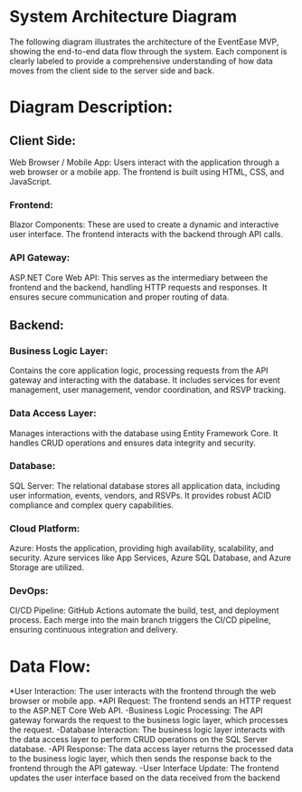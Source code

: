 # System Architecture Diagram
The following diagram illustrates the architecture of the EventEase MVP, showing the end-to-end data flow through the system. Each component is clearly labeled to provide a comprehensive understanding of how data
moves from the client side to the server side and back.

# Diagram Description:

## Client Side:
Web Browser / Mobile App: Users interact with the application through a web browser or a mobile app. The frontend is built using HTML, CSS, and JavaScript.
### Frontend:
Blazor Components: These are used to create a dynamic and interactive user interface. The frontend interacts with the backend through API calls.
### API Gateway:
ASP.NET Core Web API: This serves as the intermediary between the frontend and the backend, handling HTTP requests and responses. It ensures secure communication and proper routing of data.
## Backend:
### Business Logic Layer:
Contains the core application logic, processing requests from the API gateway and interacting with the database. It includes services for event management, user management, vendor coordination, and RSVP tracking.
### Data Access Layer:
Manages interactions with the database using Entity Framework Core. It handles CRUD operations and ensures data integrity and security.
### Database:
SQL Server: The relational database stores all application data, including user information, events, vendors, and RSVPs. It provides robust ACID compliance and complex query capabilities.
### Cloud Platform:
Azure: Hosts the application, providing high availability, scalability, and security. Azure services like App Services, Azure SQL Database, and Azure Storage are utilized.
### DevOps:
CI/CD Pipeline: GitHub Actions automate the build, test, and deployment process. Each merge into the main branch triggers the CI/CD pipeline, ensuring continuous integration and delivery.

# Data Flow:
*User Interaction: The user interacts with the frontend through the web browser or mobile app.
*API Request: The frontend sends an HTTP request to the ASP.NET Core Web API.
-Business Logic Processing: The API gateway forwards the request to the business logic layer, which processes the request.
-Database Interaction: The business logic layer interacts with the data access layer to perform CRUD operations on the SQL Server database.
-API Response: The data access layer returns the processed data to the business logic layer, which then sends the response back to the frontend through the API gateway.
-User Interface Update: The frontend updates the user interface based on the data received from the backend
